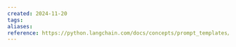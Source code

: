 ```yaml
---
created: 2024-11-20
tags: 
aliases: 
reference: https://python.langchain.com/docs/concepts/prompt_templates/
---
```

